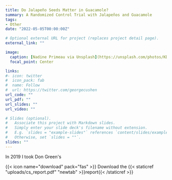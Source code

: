 ```yaml
---
title: Do Jalapeño Seeds Matter in Guacamole?
summary: A Randomized Control Trial with Jalapeños and Guacamole
tags:
- Other
date: "2022-05-05T00:00:00Z"

# Optional external URL for project (replaces project detail page).
external_link: ""

image:
  caption: [Nadine Primeau via Unsplash](https://unsplash.com/photos/KD3XqquHlcc)
  focal_point: Center

links:
#- icon: twitter
#  icon_pack: fab
#  name: Follow
#  url: https://twitter.com/georgecushen
url_code: ""
url_pdf: ""
url_slides: ""
url_video: ""

# Slides (optional).
#   Associate this project with Markdown slides.
#   Simply enter your slide deck's filename without extension.
#   E.g. `slides = "example-slides"` references `content/slides/example-slides.md`.
#   Otherwise, set `slides = ""`.
slides: ""
---
```


In 2019 I took Don Green's


{{< icon name="download" pack="fas" >}} Download the {{< staticref "uploads/cs_report.pdf" "newtab" >}}report{{< /staticref >}}
